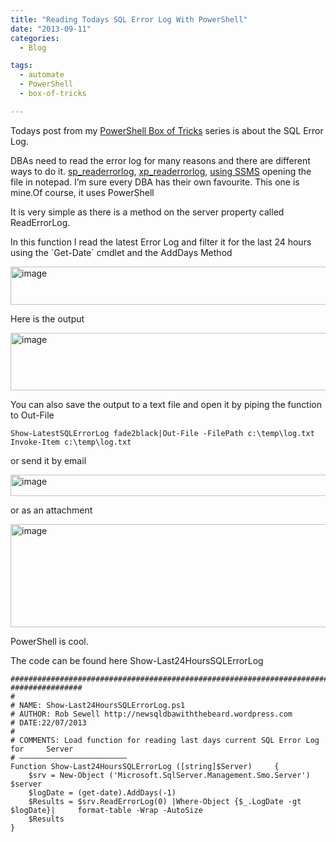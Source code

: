 ```yaml
---
title: "Reading Todays SQL Error Log With PowerShell"
date: "2013-09-11" 
categories:
  - Blog

tags:
  - automate
  - PowerShell
  - box-of-tricks

---
```

<P>Todays post from my <A href="https://blog.robsewell.com/tags/#box-of-tricks" rel=noopener target=_blank>PowerShell Box of Tricks</A> series is about the SQL Error Log.</P>
<P>DBAs need to read the error log for many reasons and there are different ways to do it. <A href="http://subhrosaha.wordpress.com/2012/12/10/sp_readerrorlog-reading-sql-server-error-log-with-sql-command/" rel=noopener target=_blank>sp_readerrorlog</A>, <A href="http://blog.sqltechie.com/2011/03/xpreaderrorlog-parameter-detail.html" rel=noopener target=_blank>xp_readerrorlog</A>, <A href="http://technet.microsoft.com/en-us/library/ms187109.aspx" rel=noopener target=_blank>using SSMS</A> opening the file in notepad. I’m sure every DBA has their own favourite. This one is mine.Of course, it uses PowerShell</P>
<P>It is very simple as there is a method on the server property called ReadErrorLog.</P>
<P>In this function I read the latest Error Log and filter it for the last 24 hours using the `Get-Date` cmdlet and the AddDays Method</P>
<P><A href="https://i1.wp.com/sqldbawithabeard.com/wp-content/uploads/2013/09/image59.png"><IMG title=image style="BORDER-LEFT-WIDTH: 0px; BORDER-RIGHT-WIDTH: 0px; BACKGROUND-IMAGE: none; BORDER-BOTTOM-WIDTH: 0px; PADDING-TOP: 0px; PADDING-LEFT: 0px; DISPLAY: inline; PADDING-RIGHT: 0px; BORDER-TOP-WIDTH: 0px" border=0 alt=image src="https://i1.wp.com/sqldbawithabeard.com/wp-content/uploads/2013/09/image_thumb59.png?resize=630%2C61" width=630 height=61 data-recalc-dims="1" loading="lazy"></A></P>
<P>Here is the output</P>
<P><A href="https://i0.wp.com/sqldbawithabeard.com/wp-content/uploads/2013/09/image60.png"><IMG title=image style="BORDER-LEFT-WIDTH: 0px; BORDER-RIGHT-WIDTH: 0px; BACKGROUND-IMAGE: none; BORDER-BOTTOM-WIDTH: 0px; PADDING-TOP: 0px; PADDING-LEFT: 0px; DISPLAY: inline; PADDING-RIGHT: 0px; BORDER-TOP-WIDTH: 0px" border=0 alt=image src="https://i2.wp.com/sqldbawithabeard.com/wp-content/uploads/2013/09/image_thumb60.png?resize=630%2C92" width=630 height=92 data-recalc-dims="1" loading="lazy"></A></P>
<P>You can also save the output to a text file and open it by piping the function to Out-File</P>

    Show-LatestSQLErrorLog fade2black|Out-File -FilePath c:\temp\log.txt
    Invoke-Item c:\temp\log.txt

<P>or send it by email</P>
<P><A href="https://i1.wp.com/sqldbawithabeard.com/wp-content/uploads/2013/09/image61.png"><IMG title=image style="BORDER-LEFT-WIDTH: 0px; BORDER-RIGHT-WIDTH: 0px; BACKGROUND-IMAGE: none; BORDER-BOTTOM-WIDTH: 0px; PADDING-TOP: 0px; PADDING-LEFT: 0px; DISPLAY: inline; PADDING-RIGHT: 0px; BORDER-TOP-WIDTH: 0px" border=0 alt=image src="https://i2.wp.com/sqldbawithabeard.com/wp-content/uploads/2013/09/image_thumb61.png?resize=630%2C34" width=630 height=34 data-recalc-dims="1" loading="lazy"></A></P>
<P>or as an attachment</P>
<P><A href="https://i0.wp.com/sqldbawithabeard.com/wp-content/uploads/2013/09/image62.png"><IMG title=image style="BORDER-LEFT-WIDTH: 0px; BORDER-RIGHT-WIDTH: 0px; BACKGROUND-IMAGE: none; BORDER-BOTTOM-WIDTH: 0px; PADDING-TOP: 0px; PADDING-LEFT: 0px; DISPLAY: inline; PADDING-RIGHT: 0px; BORDER-TOP-WIDTH: 0px" border=0 alt=image src="https://i0.wp.com/sqldbawithabeard.com/wp-content/uploads/2013/09/image_thumb62.png?resize=630%2C165" width=630 height=165 data-recalc-dims="1" loading="lazy"></A></P>
<P>PowerShell is cool.</P>
<P>The code can be found here Show-Last24HoursSQLErrorLog</P>

    #############################################################################    ################
    #
    # NAME: Show-Last24HoursSQLErrorLog.ps1
    # AUTHOR: Rob Sewell http://newsqldbawiththebeard.wordpress.com
    # DATE:22/07/2013
    #
    # COMMENTS: Load function for reading last days current SQL Error Log for     Server
    # ————————————————————————
    Function Show-Last24HoursSQLErrorLog ([string]$Server)     {                      
        $srv = New-Object ('Microsoft.SqlServer.Management.Smo.Server') $server 
        $logDate = (get-date).AddDays(-1)
        $Results = $srv.ReadErrorLog(0) |Where-Object {$_.LogDate -gt $logDate}|     format-table -Wrap -AutoSize 
        $Results         
    }
